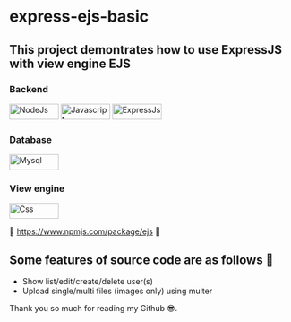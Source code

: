 # express-ejs-basic

## This project demontrates how to use ExpressJS with view engine EJS

<h3>Backend</h3>
<p align=”center”>
<img width="88" height="28" alt="NodeJs" src="https://img.shields.io/badge/Node.js-43853D?style=for-the-badge&logo=node.js&logoColor=white" />
<img width="88" height="28" alt="Javascript" src="https://img.shields.io/badge/JavaScript-323330?style=for-the-badge&logo=javascript&logoColor=F7DF1E" />
<img width="88" height="28" alt="ExpressJs" src="https://img.shields.io/badge/Express.js-404D59?style=for-the-badge" />
</p>

<h3>Database</h3>
<img width="88" height="28" alt="Mysql" src="https://img.shields.io/badge/MySQL-00000F?style=for-the-badge&logo=mysql&logoColor=white" />

<h3>View engine</h3>
<img width="88" height="28" alt="Css" src="https://img.shields.io/badge/CSS-239120?&style=for-the-badge&logo=css3&logoColor=white" />

📛 https://www.npmjs.com/package/ejs 📛

## Some features of source code are as follows 👋

- Show list/edit/create/delete user(s)
- Upload single/multi files (images only) using multer

Thank you so much for reading my Github 😎.
